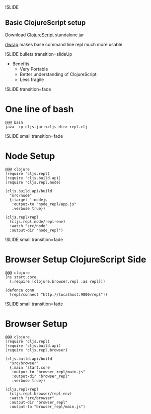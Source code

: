 !SLIDE

## Basic ClojureScript setup

Download [ClojureScript](https://github.com/clojure/clojurescript/releases/download/r1.7.228/cljs.jar) standalone jar

[rlwrap](http://utopia.knoware.nl/~hlub/uck/rlwrap/)  makes base command line repl much more usable

!SLIDE bullets transition=slideUp

- Benefits
  - Very Portable
  - Better understanding of ClojureScript
  - Less fragile

!SLIDE transition=fade

# One line of bash
    @@@ bash
    java -cp cljs.jar:<cljs dir> repl.clj

!SLIDE small transition=fade

# Node Setup

    @@@ clojure
    (require 'cljs.repl)
    (require 'cljs.build.api)
    (require 'cljs.repl.node)

    (cljs.build.api/build
      "src/node"
      {:target ':nodejs
       :output-to "node_repl/app.js"
       :verbose true})

    (cljs.repl/repl
      (cljs.repl.node/repl-env)
      :watch "src/node"
      :output-dir "node_repl")


!SLIDE small transition=fade

# Browser Setup ClojureScript Side

    @@@ clojure
    (ns start.core
      (:require [clojure.browser.repl :as repl]))

    (defonce conn
      (repl/connect "http://localhost:9000/repl"))

!SLIDE small transition=fade

# Browser Setup

    @@@ clojure
    (require 'cljs.repl)
    (require 'cljs.build.api)
    (require 'cljs.repl.browser)

    (cljs.build.api/build
      "src/browser"
      {:main 'start.core
       :output-to "browser_repl/main.js"
       :output-dir "browser_repl"
       :verbose true})

    (cljs.repl/repl
      (cljs.repl.browser/repl-env)
      :watch "src/browser"
      :output-dir "browser_repl"
      :output-to "browser_repl/main.js")
